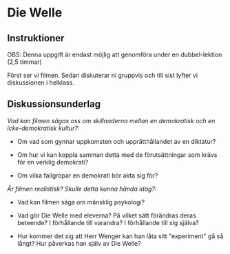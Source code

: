 # Die Welle

## Instruktioner

OBS: Denna uppgift är endast möjlig att genomföra under en dubbel-lektion (2,5 timmar)

Först ser vi filmen. Sedan diskuterar ni gruppvis och till sist lyfter vi diskussionen i helklass.

## Diskussionsunderlag

*Vad kan filmen sägas oss om skillnaderna mellan en demokratisk och en
icke-demokratisk kultur?:*

- Om vad som gynnar uppkomsten och upprätthållandet av en diktatur?

- Om hur vi kan koppla samman detta med de förutsättningar som krävs för en verklig demokrati?

- Om vilka fallgropar en demokrati bör akta sig för?

*Är filmen realistisk? Skulle detta kunna hända idag?:*

- Vad kan filmen säga om mänsklig psykologi?

- Vad gör Die Welle med eleverna? På vilket sätt förändras deras beteende? I förhållande till varandra? I förhållande till sig själva?

- Hur kommer det sig att Herr Wenger kan han låta sitt "experiment" gå så långt? Hur påverkas han själv av Die Welle?
